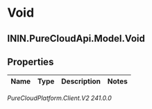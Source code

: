# Void

## ININ.PureCloudApi.Model.Void

## Properties

|Name | Type | Description | Notes|
|------------ | ------------- | ------------- | -------------|



_PureCloudPlatform.Client.V2 241.0.0_
